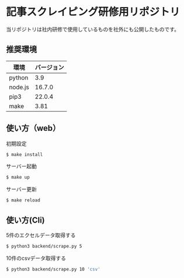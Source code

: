 # 記事スクレイピング研修用リポジトリ

当リポジトリは社内研修で使用しているものを社外にも公開したものです。

## 推奨環境
|環境     | バージョン |
| ------ | --------- |
|python  | 3.9       |
|node.js | 16.7.0    |
|pip3    | 22.0.4    |
|make    | 3.81      |

## 使い方（web）
初期設定
```bash
$ make install
```

サーバー起動
```bash
$ make up
```

サーバー更新
```bash
$ make reload
```

## 使い方(Cli)
5件のエクセルデータ取得する
```bash
$ python3 backend/scrape.py 5
```


10件のcsvデータ取得する
```bash
$ python3 backend/scrape.py 10 'csv'
```